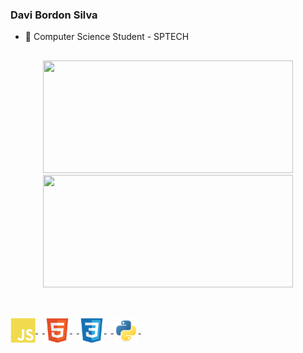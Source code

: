 ### Davi Bordon Silva

- 🔭 Computer Science Student - SPTECH

##

<div align="center">
  <a href="https://github.com/davibordon">
  <img height="180em" width="400em" src="https://github-readme-stats.vercel.app/api?username=davibordon&show_icons=true&theme=dracula&include_all_commits=true&count_private=true"/>
  <img height="180em" width="400em" src="https://github-readme-stats.vercel.app/api/top-langs/?username=davibordon&layout=compact&langs_count=7&theme=dracula"/>
</div>

##

<div style="display: inline_block"><br>
  <img align="center" height="40" width="40" padding="40" src="https://raw.githubusercontent.com/devicons/devicon/master/icons/javascript/javascript-plain.svg">
  <img align="center" width="7">
  <img align="center" height="40" width="40" src="https://raw.githubusercontent.com/devicons/devicon/master/icons/html5/html5-original.svg">
  <img align="center" width="7">
  <img align="center" height="40" width="40" src="https://raw.githubusercontent.com/devicons/devicon/master/icons/css3/css3-original.svg">
  <img align="center" width="7">
  <img align="center" height="40" width="40" src="https://raw.githubusercontent.com/devicons/devicon/master/icons/python/python-original.svg">
  <img align="center" width="7">
  
</div>
